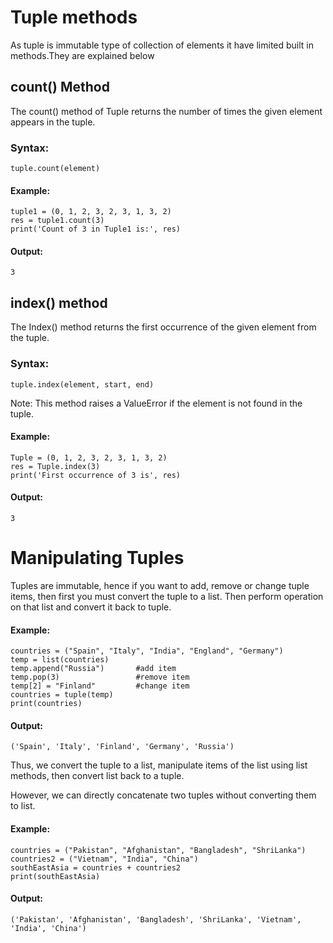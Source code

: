 # Tuple methods

As tuple is immutable type of collection of elements it have limited built in methods.They are explained below

## count() Method

The count() method of Tuple returns the number of times the given element appears in the tuple.

### Syntax:

```Py
tuple.count(element)
```

#### Example:

```Py
tuple1 = (0, 1, 2, 3, 2, 3, 1, 3, 2)
res = tuple1.count(3)
print('Count of 3 in Tuple1 is:', res)
```

#### Output:

```Output
3
```

## index() method

The Index() method returns the first occurrence of the given element from the tuple.

### Syntax:

```Py
tuple.index(element, start, end)
```

Note: This method raises a ValueError if the element is not found in the tuple.

#### Example:

```Py
Tuple = (0, 1, 2, 3, 2, 3, 1, 3, 2)
res = Tuple.index(3)
print('First occurrence of 3 is', res)
```

#### Output:

```Output
3
```

# Manipulating Tuples

Tuples are immutable, hence if you want to add, remove or change tuple items, then first you must convert the tuple to a list. Then perform operation on that list and convert it back to tuple.

#### Example:

```Py
countries = ("Spain", "Italy", "India", "England", "Germany")
temp = list(countries)
temp.append("Russia")       #add item 
temp.pop(3)                 #remove item
temp[2] = "Finland"         #change item
countries = tuple(temp)
print(countries)
```

#### Output:

```Output
('Spain', 'Italy', 'Finland', 'Germany', 'Russia')
```

Thus, we convert the tuple to a list, manipulate items of the list using list methods, then convert list back to a tuple.

However, we can directly concatenate two tuples without converting them to list.

#### Example:

```Py
countries = ("Pakistan", "Afghanistan", "Bangladesh", "ShriLanka")
countries2 = ("Vietnam", "India", "China")
southEastAsia = countries + countries2
print(southEastAsia)
```

#### Output:

```Output
('Pakistan', 'Afghanistan', 'Bangladesh', 'ShriLanka', 'Vietnam', 'India', 'China')
```
